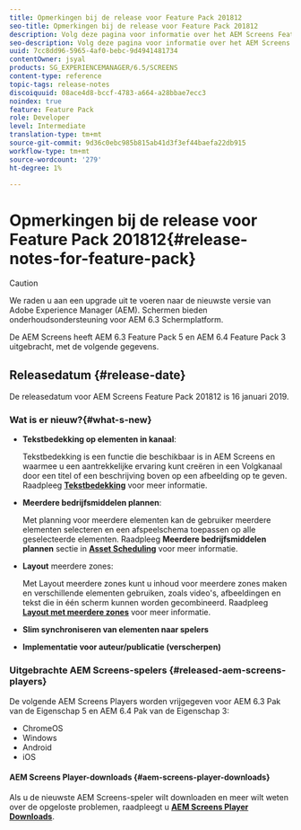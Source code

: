 ```yaml
---
title: Opmerkingen bij de release voor Feature Pack 201812
seo-title: Opmerkingen bij de release voor Feature Pack 201812
description: Volg deze pagina voor informatie over het AEM Screens Feature Pack 201812 dat op 16 januari 2019 is uitgebracht.
seo-description: Volg deze pagina voor informatie over het AEM Screens Feature Pack 201812 dat op 16 januari 2019 is uitgebracht.
uuid: 7cc8dd96-5965-4af0-bebc-9d4941481734
contentOwner: jsyal
products: SG_EXPERIENCEMANAGER/6.5/SCREENS
content-type: reference
topic-tags: release-notes
discoiquuid: 08ace4d8-bccf-4783-a664-a28bbae7ecc3
noindex: true
feature: Feature Pack
role: Developer
level: Intermediate
translation-type: tm+mt
source-git-commit: 9d36c0ebc985b815ab41d3f3ef44baefa22db915
workflow-type: tm+mt
source-wordcount: '279'
ht-degree: 1%

---
```



# Opmerkingen bij de release voor Feature Pack 201812{#release-notes-for-feature-pack}

>[!CAUTION]
>
>We raden u aan een upgrade uit te voeren naar de nieuwste versie van Adobe Experience Manager (AEM). Schermen bieden onderhoudsondersteuning voor AEM 6.3 Schermplatform.

De AEM Screens heeft AEM 6.3 Feature Pack 5 en AEM 6.4 Feature Pack 3 uitgebracht, met de volgende gegevens.

## Releasedatum {#release-date}

De releasedatum voor AEM Screens Feature Pack 201812 is 16 januari 2019.

### Wat is er nieuw?{#what-s-new}

* **Tekstbedekking op elementen in kanaal**:

   Tekstbedekking is een functie die beschikbaar is in AEM Screens en waarmee u een aantrekkelijke ervaring kunt creëren in een Volgkanaal door een titel of een beschrijving boven op een afbeelding op te geven. Raadpleeg [**Tekstbedekking**](text-overlay.md) voor meer informatie.

* **Meerdere bedrijfsmiddelen plannen**:

   Met planning voor meerdere elementen kan de gebruiker meerdere elementen selecteren en een afspeelschema toepassen op alle geselecteerde elementen. Raadpleeg **Meerdere bedrijfsmiddelen plannen** sectie in **[Asset Scheduling](asset-level-scheduling.md)** voor meer informatie.

* **Layout** meerdere zones:

   Met Layout meerdere zones kunt u inhoud voor meerdere zones maken en verschillende elementen gebruiken, zoals video&#39;s, afbeeldingen en tekst die in één scherm kunnen worden gecombineerd. Raadpleeg **[Layout met meerdere zones](multi-zone-layout-aem-screens.md)** voor meer informatie.

* **Slim synchroniseren van elementen naar spelers**
* **Implementatie voor auteur/publicatie (verscherpen)**

### Uitgebrachte AEM Screens-spelers {#released-aem-screens-players}

De volgende AEM Screens Players worden vrijgegeven voor AEM 6.3 Pak van de Eigenschap 5 en AEM 6.4 Pak van de Eigenschap 3:

* ChromeOS
* Windows
* Android
* iOS

#### AEM Screens Player-downloads {#aem-screens-player-downloads}

Als u de nieuwste AEM Screens-speler wilt downloaden en meer wilt weten over de opgeloste problemen, raadpleegt u [**AEM Screens Player Downloads**](https://download.macromedia.com/screens/).
